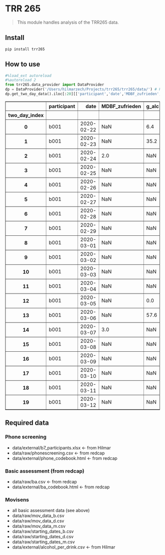 # TRR 265
> This module handles analysis of the TRR265 data.


## Install

`pip install trr265`

## How to use

```python
#%load_ext autoreload
#%autoreload 2
from trr265.data_provider import DataProvider
dp = DataProvider('/Users/hilmarzech/Projects/trr265/trr265/data/') # Path to data folder (containing raw, interim, external, and processed)
dp.get_two_day_data().iloc[:20][['participant','date','MDBF_zufrieden','g_alc']]
```




<div>
<style scoped>
    .dataframe tbody tr th:only-of-type {
        vertical-align: middle;
    }

    .dataframe tbody tr th {
        vertical-align: top;
    }

    .dataframe thead th {
        text-align: right;
    }
</style>
<table border="1" class="dataframe">
  <thead>
    <tr style="text-align: right;">
      <th></th>
      <th>participant</th>
      <th>date</th>
      <th>MDBF_zufrieden</th>
      <th>g_alc</th>
    </tr>
    <tr>
      <th>two_day_index</th>
      <th></th>
      <th></th>
      <th></th>
      <th></th>
    </tr>
  </thead>
  <tbody>
    <tr>
      <th>0</th>
      <td>b001</td>
      <td>2020-02-22</td>
      <td>NaN</td>
      <td>6.4</td>
    </tr>
    <tr>
      <th>1</th>
      <td>b001</td>
      <td>2020-02-23</td>
      <td>NaN</td>
      <td>35.2</td>
    </tr>
    <tr>
      <th>2</th>
      <td>b001</td>
      <td>2020-02-24</td>
      <td>2.0</td>
      <td>NaN</td>
    </tr>
    <tr>
      <th>3</th>
      <td>b001</td>
      <td>2020-02-25</td>
      <td>NaN</td>
      <td>NaN</td>
    </tr>
    <tr>
      <th>4</th>
      <td>b001</td>
      <td>2020-02-26</td>
      <td>NaN</td>
      <td>NaN</td>
    </tr>
    <tr>
      <th>5</th>
      <td>b001</td>
      <td>2020-02-27</td>
      <td>NaN</td>
      <td>NaN</td>
    </tr>
    <tr>
      <th>6</th>
      <td>b001</td>
      <td>2020-02-28</td>
      <td>NaN</td>
      <td>NaN</td>
    </tr>
    <tr>
      <th>7</th>
      <td>b001</td>
      <td>2020-02-29</td>
      <td>NaN</td>
      <td>NaN</td>
    </tr>
    <tr>
      <th>8</th>
      <td>b001</td>
      <td>2020-03-01</td>
      <td>NaN</td>
      <td>NaN</td>
    </tr>
    <tr>
      <th>9</th>
      <td>b001</td>
      <td>2020-03-02</td>
      <td>NaN</td>
      <td>NaN</td>
    </tr>
    <tr>
      <th>10</th>
      <td>b001</td>
      <td>2020-03-03</td>
      <td>NaN</td>
      <td>NaN</td>
    </tr>
    <tr>
      <th>11</th>
      <td>b001</td>
      <td>2020-03-04</td>
      <td>NaN</td>
      <td>NaN</td>
    </tr>
    <tr>
      <th>12</th>
      <td>b001</td>
      <td>2020-03-05</td>
      <td>NaN</td>
      <td>0.0</td>
    </tr>
    <tr>
      <th>13</th>
      <td>b001</td>
      <td>2020-03-06</td>
      <td>NaN</td>
      <td>57.6</td>
    </tr>
    <tr>
      <th>14</th>
      <td>b001</td>
      <td>2020-03-07</td>
      <td>3.0</td>
      <td>NaN</td>
    </tr>
    <tr>
      <th>15</th>
      <td>b001</td>
      <td>2020-03-08</td>
      <td>NaN</td>
      <td>NaN</td>
    </tr>
    <tr>
      <th>16</th>
      <td>b001</td>
      <td>2020-03-09</td>
      <td>NaN</td>
      <td>NaN</td>
    </tr>
    <tr>
      <th>17</th>
      <td>b001</td>
      <td>2020-03-10</td>
      <td>NaN</td>
      <td>NaN</td>
    </tr>
    <tr>
      <th>18</th>
      <td>b001</td>
      <td>2020-03-11</td>
      <td>NaN</td>
      <td>NaN</td>
    </tr>
    <tr>
      <th>19</th>
      <td>b001</td>
      <td>2020-03-12</td>
      <td>NaN</td>
      <td>NaN</td>
    </tr>
  </tbody>
</table>
</div>



## Required data

### Phone screening
- data/external/b7_participants.xlsx <- from Hilmar
- data/raw/phonescreening.csv <- from redcap
- data/external/phone_codebook.html <- from redcap

### Basic assessment (from redcap)
- data/raw/ba.csv <- from redcap
- data/external/ba_codebook.html <- from redcap

### Movisens
- all basic assessment data (see above)
- data/raw/mov_data_b.csv
- data/raw/mov_data_d.csv
- data/raw/mov_data_m.csv
- data/raw/starting_dates_b.csv
- data/raw/starting_dates_d.csv
- data/raw/starting_dates_m.csv
- data/external/alcohol_per_drink.csv <- from Hilmar

